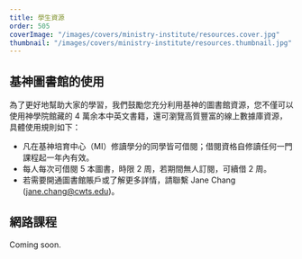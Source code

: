 ```yaml
---
title: 學生資源
order: 505
coverImage: "/images/covers/ministry-institute/resources.cover.jpg"
thumbnail: "/images/covers/ministry-institute/resources.thumbnail.jpg"
---
```


## 基神圖書館的使用

為了更好地幫助大家的學習，我們鼓勵您充分利用基神的圖書館資源，您不僅可以使用神學院館藏的 4 萬余本中英文書籍，還可瀏覽高質豐富的線上數據庫資源，具體使用規則如下：

- 凡在基神培育中心（MI）修讀學分的同學皆可借閱；借閱資格自修讀任何一門課程起一年內有效。
- 每人每次可借閱 5 本圖書，時限 2 周，若期間無人訂閱，可續借 2 周。
- 若需要開通圖書館賬戶或了解更多詳情，請聯繫 Jane Chang (jane.chang@cwts.edu)。

## 網路課程

Coming soon.
